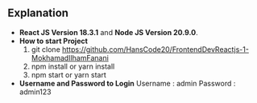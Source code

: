  ## Explanation
- **React JS Version 18.3.1** and **Node JS Version 20.9.0**.
- **How to start Project**
    1. git clone https://github.com/HansCode20/FrontendDevReactjs-1-MokhamadIlhamFanani
    2. npm install or yarn install
    3. npm start or yarn start
- **Username and Password to Login**
    Username : admin
    Password : admin123